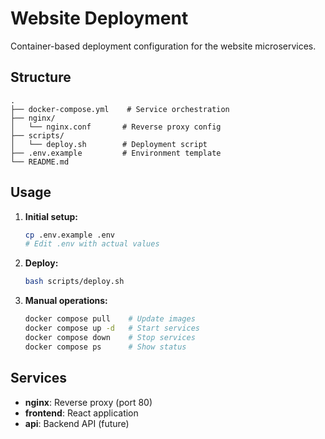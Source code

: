 # Website Deployment

Container-based deployment configuration for the website microservices.

## Structure
```
.
├── docker-compose.yml    # Service orchestration
├── nginx/
│   └── nginx.conf       # Reverse proxy config
├── scripts/
│   └── deploy.sh        # Deployment script
├── .env.example         # Environment template
└── README.md
```

## Usage

1. **Initial setup:**
   ```bash
   cp .env.example .env
   # Edit .env with actual values
   ```

2. **Deploy:**
   ```bash
   bash scripts/deploy.sh
   ```

3. **Manual operations:**
   ```bash
   docker compose pull    # Update images
   docker compose up -d   # Start services
   docker compose down    # Stop services
   docker compose ps      # Show status
   ```

## Services
- **nginx**: Reverse proxy (port 80)
- **frontend**: React application
- **api**: Backend API (future)